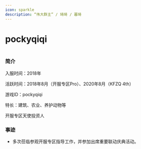 ```yaml
---
icon: sparkle
description: “伟大群主” / 琦琦 / 暮琦
---
```


# pockyqiqi

<figure><img src="https://webstatic-zijgame-1258074638.cos.ap-shanghai.myqcloud.com/img/wiki/player_img_pockyqiqi.png" alt=""><figcaption></figcaption></figure>

### 简介

入服时间：2018年

活跃时间：2018年8月（开服专区Pro）、2020年8月（KFZQ 4th）

游戏ID：pockyqiqi

特长：建筑、农业、养护动物等

开服专区天使投资人

### 事迹

* 多次莅临参观开服专区指导工作，并参加出席重要联动庆典活动。

